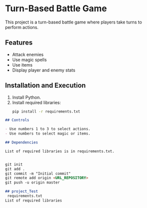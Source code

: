 # Turn-Based Battle Game

This project is a turn-based battle game where players take turns to perform actions.

## Features
- Attack enemies
- Use magic spells
- Use items
- Display player and enemy stats

## Installation and Execution
1. Install Python.
2. Install required libraries:
   ```bash
   pip install -r requirements.txt

```markdown
## Controls

- Use numbers 1 to 3 to select actions.
- Use numbers to select magic or items.

## Dependencies

List of required libraries is in requirements.txt.


git init
git add .
git commit -m "Initial commit"
git remote add origin <URL_REPOSITORY>
git push -u origin master

## project_Test
 requirements.txt
List of required libraries